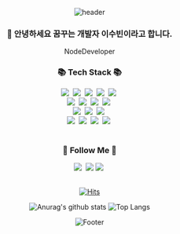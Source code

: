 <div align="center">

![header](https://capsule-render.vercel.app/api?type=wave&color=0:92dcfc,100:4cc9ff&height=200&section=header&fontSize=50&text=Hello!&fontAlignY=-53&fontAlign=80&rotate=35&fontColor=FFFFFF)

</div>

<h3 align="center">👋 안녕하세요 꿈꾸는 개발자 이수빈이라고 합니다. </h3>
<p align="center">NodeDeveloper</p>
<h3 align="center">📚 Tech Stack 📚</h3>
<div align="center">
  <img src="https://img.shields.io/badge/Node.js-339933?style=flat-square&logo=Node.js&logoColor=white"/></a>&nbsp
  <img src="https://img.shields.io/badge/Nest.js-red?style=flat-square&logo=Nest&logoColor=white"/></a>&nbsp 
  <img src="https://img.shields.io/badge/TypeScript-2496ED?style=flat-square&logo=TypeScript&logoColor=white"/></a>&nbsp 
  <img src="https://img.shields.io/badge/Express-000000?style=flat-square&logo=Express&logoColor=white"/></a>&nbsp
  <img src="https://img.shields.io/badge/Koa-yellow?style=flat-square&logo=Koa&logoColor=white"/></a>&nbsp
  <br>
    <img src="https://img.shields.io/badge/HTML5-red?style=flat-square&logo=HTML5&logoColor=white"/></a>&nbsp
    <img src="https://img.shields.io/badge/CSS3-red?style=flat-square&logo=CSS3&logoColor=white"/></a>&nbsp
    <img src="https://img.shields.io/badge/React-2496ED?style=flat-square&logo=React&logoColor=white"/></a>&nbsp 
    <img src="https://img.shields.io/badge/ReactNative-2496ED?style=flat-square&logo=React&logoColor=white"/></a>&nbsp
  <br>
  <img src="https://img.shields.io/badge/Mysql-blue?style=flat-square&logo=MySql&logoColor=white"/></a>&nbsp 
  <img src="https://img.shields.io/badge/MongoDB-339933?style=flat-square&logo=MongoDB&logoColor=white"/></a>&nbsp
    <img src="https://img.shields.io/badge/TypeOrm-purple?style=flat-square&logo=TypeOrm&logoColor=white"/></a>&nbsp
  <br>
  <img src="https://img.shields.io/badge/AWS-232F3E?style=flat-square&logo=AmazonAWS&logoColor=white"/></a>&nbsp 
  <img src="https://img.shields.io/badge/Docker-2496ED?style=flat-square&logo=Docker&logoColor=white"/></a>&nbsp 
  <img src="https://img.shields.io/badge/Jenkins-D24939?style=flat-square&logo=Jenkins&logoColor=white"/></a>&nbsp 
  <img src="https://img.shields.io/badge/Terraform-purple?style=flat-square&logo=Terraform&logoColor=white"/></a>&nbsp 
  <br>
  <br>
</div>

<h3 align="center">🌈 Follow Me 🌈</h3>
<div align="center">
  <a href="https://www.instagram.com/soobin0624/"><img src="https://img.shields.io/badge/Instagram-E4405F?style=flat-square&logo=Instagram&logoColor=white&link=https://www.instagram.com/soobin0624/"/></a>&nbsp
  <a href="mailto:dktnqls0624@gmail.com"><img src="https://img.shields.io/badge/Gmail-d14836?style=flat-square&logo=Gmail&logoColor=white&link=dktnqls0624@gmail.com"/></a>
  <a href="https://soobindairy.tistory.com/"><img src="https://img.shields.io/badge/Tistory-E4405F?style=flat-square&logo=Tistory&logoColor=white&link=https://soobindairy.tistory.com/"></a>&nbsp
  <br>
  <br>	
	
  [![Hits](https://hits.seeyoufarm.com/api/count/incr/badge.svg?url=https%3A%2F%2Fgithub.com%2Fzzsza)](https://hits.seeyoufarm.com) 
	
</div>

<div align="center">
	
![Anurag's github stats](https://github-readme-stats.vercel.app/api?username=tnqls0624&show_icons=true&theme=tokyonight)
![Top Langs](https://github-readme-stats.vercel.app/api/top-langs/?username=tnqls0624&layout=compact&theme=tokyonight)

</div>
<div align="center">

![Footer](https://capsule-render.vercel.app/api?type=waving&color=92dcfc&height=200&section=footer)

</div>
